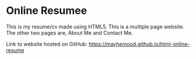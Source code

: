 # Online Resumee
This is my resume/cv made using HTML5. This is a multiple page website. 
The other two pages are, About Me and Contact Me.

Link to website hosted on GitHub: https://mayhemood.github.io/html-online-resume
